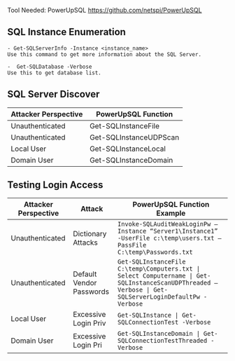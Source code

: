 Tool Needed: PowerUpSQL
https://github.com/netspi/PowerUpSQL

## SQL Instance Enumeration
```
- Get-SQLServerInfo -Instance <instance_name>
Use this command to get more information about the SQL Server.

-  Get-SQLDatabase -Verbose
Use this to get database list.
```

## SQL Server Discover

| Attacker Perspective | PowerUpSQL Function |
| --- | --- |
| Unauthenticated | Get-SQLInstanceFile |
| Unauthenticated | Get-SQLInstanceUDPScan |
| Local User | Get-SQLInstanceLocal |
| Domain User | Get-SQLInstanceDomain |

## Testing Login Access

| Attacker Perspective | Attack | PowerUpSQL Function Example |
| --- | --- | --- |
| Unauthenticated | Dictionary Attacks | `Invoke-SQLAuditWeakLoginPw –Instance “Server1\Instance1” -UserFile c:\temp\users.txt –PassFile C:\temp\Passwords.txt` |
| Unauthenticated | Default Vendor Passwords | `Get-SQLInstanceFile C:\temp\Computers.txt \| Select Computername \| Get-SQLInstanceScanUDPThreaded –Verbose \| Get-SQLServerLoginDefaultPw -Verbose` |
| Local User | Excessive Login Priv | `Get-SQLInstance \| Get-SQLConnectionTest -Verbose` |
| Domain User | Excessive Login Pri | `Get-SQLInstanceDomain \| Get-SQLConnectionTestThreaded -Verbose` |
